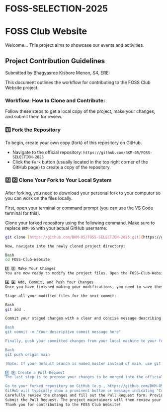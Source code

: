 # FOSS-SELECTION-2025
# FOSS Club Website

Welcome... This project aims to showcase our events and activities.

## Project Contribution Guidelines

Submitted by Bhagyasree Kishore Menon, S4, ERE:

This document outlines the workflow for contributing to the FOSS Club Website project.

### Workflow: How to Clone and Contribute:

Follow these steps to get a local copy of the project, make your changes, and submit them for review.

### 1️⃣ Fork the Repository

To begin, create your own copy (fork) of this repository on GitHub.

* Navigate to the official repository: `https://github.com/BKM-05/FOSS-SELECTION-2025` 
* Click the `Fork` button (usually located in the top right corner of the GitHub page) to create a copy of the repository.

### 2️⃣ 2️⃣ Clone Your Fork to Your Local System

After forking, you need to download your personal fork to your computer so you can work on the files locally.

First, open your terminal or command prompt (you can use the VS Code terminal for this).

Clone your forked repository using the following command. Make sure to replace `BKM-05` with your actual GitHub username:

```bash
git clone [https://github.com/BKM-05/FOSS-SELECTION-2025.git](https://github.com/BKM-05/FOSS-SELECTION-2025.git)

Now, navigate into the newly cloned project directory:

Bash
cd FOSS-Club-Website

3️⃣ 3️⃣ Make Your Changes
You are now ready to modify the project files. Open the FOSS-Club-Website directory in your preferred code editor and implement your desired changes.

4️⃣ 4️⃣ Add, Commit, and Push Your Changes
Once you have finished making your modifications, you need to save these changes to your local Git history and then upload them to your forked repository on GitHub.

Stage all your modified files for the next commit:

Bash
git add .

Commit your staged changes with a clear and concise message describing what you've done. (e.g., "feat: Add new event card for CodeCraft 2025" or "fix: Correct spacing on event cards"):

Bash
git commit -m "Your descriptive commit message here"

Finally, push your committed changes from your local machine to your forked repository on GitHub:

Bash
git push origin main

(Note: If your default branch is named master instead of main, use git push origin master).

5️⃣ 5️⃣ Create a Pull Request
The last step is to propose your changes to be merged into the official FOSS Club Website repository.

Go to your forked repository on GitHub (e.g., https://github.com/BKM-05/FOSS-SELECTION-2025).
GitHub will typically show a prominent button or message indicating "Compare & pull request" or "New pull request" since you've just pushed changes. Click on it.
Carefully review the changes and fill out the Pull Request form. Provide a detailed description of your contribution.
Submit the Pull Request. The project maintainers will then review your changes.
Thank you for contributing to the FOSS Club Website!